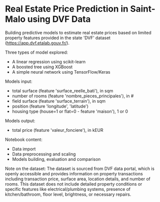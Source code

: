 # Real Estate Price Prediction in Saint-Malo using DVF Data

Building predictive models to estimate real estate prices based on limited property features provided in the state 'DVF' dataset (https://app.dvf.etalab.gouv.fr/).

Three types of model explored: 
- A linear regression using scikit-learn
- A boosted tree using XGBoost
- A simple neural network using TensorFlow/Keras

Models input:
- total surface (feature 'surface_reelle_bati'), in sqm
- number of rooms (feature 'nombre_pieces_principales'), in #
- field surface (feature 'surface_terrain'), in sqm
- position (feature 'longitude', 'latitude')
- housing type (house=1 or flat=0 - feature 'maison'), 1 or 0

Models output: 
- total price (feature 'valeur_fonciere'), in kEUR

Notebook content: 
- Data import
- Data preprocessing and scaling
- Models building, evaluation and comparison

Note on the dataset: 
The dataset is sourced from DVF data portal, which is openly accessible and provides information on property transactions including transaction price, surface area, location details, and number of rooms. This dataset does not include detailed property conditions or specific features like electrical/plumbing systems, presence of kitchen/bathroom, floor level, brightness, or necessary repairs.



